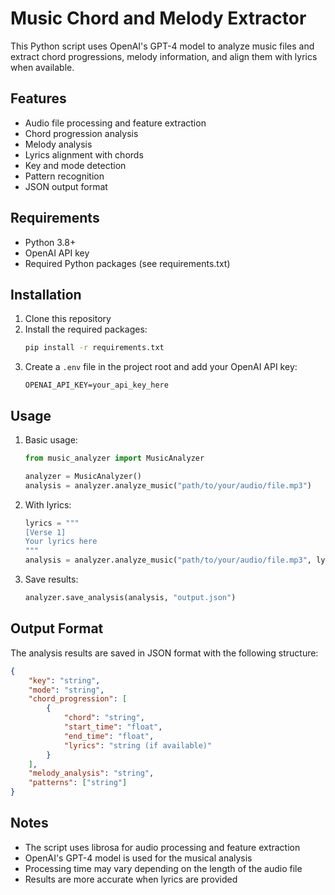# Music Chord and Melody Extractor

This Python script uses OpenAI's GPT-4 model to analyze music files and extract chord progressions, melody information, and align them with lyrics when available.

## Features

- Audio file processing and feature extraction
- Chord progression analysis
- Melody analysis
- Lyrics alignment with chords
- Key and mode detection
- Pattern recognition
- JSON output format

## Requirements

- Python 3.8+
- OpenAI API key
- Required Python packages (see requirements.txt)

## Installation

1. Clone this repository
2. Install the required packages:
   ```bash
   pip install -r requirements.txt
   ```
3. Create a `.env` file in the project root and add your OpenAI API key:
   ```
   OPENAI_API_KEY=your_api_key_here
   ```

## Usage

1. Basic usage:
   ```python
   from music_analyzer import MusicAnalyzer
   
   analyzer = MusicAnalyzer()
   analysis = analyzer.analyze_music("path/to/your/audio/file.mp3")
   ```

2. With lyrics:
   ```python
   lyrics = """
   [Verse 1]
   Your lyrics here
   """
   analysis = analyzer.analyze_music("path/to/your/audio/file.mp3", lyrics)
   ```

3. Save results:
   ```python
   analyzer.save_analysis(analysis, "output.json")
   ```

## Output Format

The analysis results are saved in JSON format with the following structure:

```json
{
    "key": "string",
    "mode": "string",
    "chord_progression": [
        {
            "chord": "string",
            "start_time": "float",
            "end_time": "float",
            "lyrics": "string (if available)"
        }
    ],
    "melody_analysis": "string",
    "patterns": ["string"]
}
```

## Notes

- The script uses librosa for audio processing and feature extraction
- OpenAI's GPT-4 model is used for the musical analysis
- Processing time may vary depending on the length of the audio file
- Results are more accurate when lyrics are provided 
